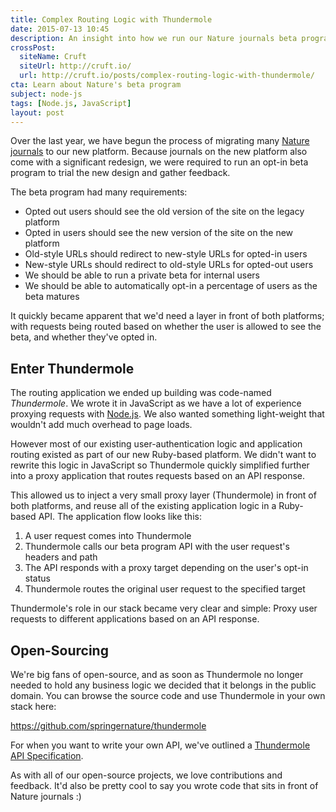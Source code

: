 ```yaml
---
title: Complex Routing Logic with Thundermole
date: 2015-07-13 10:45
description: An insight into how we run our Nature journals beta program using Thundermole.
crossPost:
  siteName: Cruft
  siteUrl: http://cruft.io/
  url: http://cruft.io/posts/complex-routing-logic-with-thundermole/
cta: Learn about Nature's beta program
subject: node-js
tags: [Node.js, JavaScript]
layout: post
---
```



Over the last year, we have begun the process of migrating many [Nature journals][journals] to our new platform. Because journals on the new platform also come with a significant redesign, we were required to run an opt-in beta program to trial the new design and gather feedback.

The beta program had many requirements:

  - Opted out users should see the old version of the site on the legacy platform
  - Opted in users should see the new version of the site on the new platform
  - Old-style URLs should redirect to new-style URLs for opted-in users
  - New-style URLs should redirect to old-style URLs for opted-out users
  - We should be able to run a private beta for internal users
  - We should be able to automatically opt-in a percentage of users as the beta matures

It quickly became apparent that we'd need a layer in front of both platforms; with requests being routed based on whether the user is allowed to see the beta, and whether they've opted in.


Enter Thundermole
-----------------

The routing application we ended up building was code-named *Thundermole*. We wrote it in JavaScript as we have a lot of experience proxying requests with [Node.js][node]. We also wanted something light-weight that wouldn't add much overhead to page loads.

However most of our existing user-authentication logic and application routing existed as part of our new Ruby-based platform. We didn't want to rewrite this logic in JavaScript so Thundermole quickly simplified further into a proxy application that routes requests based on an API response.

This allowed us to inject a very small proxy layer (Thundermole) in front of both platforms, and reuse all of the existing application logic in a Ruby-based API. The application flow looks like this:

  1. A user request comes into Thundermole
  2. Thundermole calls our beta program API with the user request's headers and path
  3. The API responds with a proxy target depending on the user's opt-in status
  4. Thundermole routes the original user request to the specified target

Thundermole's role in our stack became very clear and simple: Proxy user requests to different applications based on an API response.


Open-Sourcing
-------------

We're big fans of open-source, and as soon as Thundermole no longer needed to hold any business logic we decided that it belongs in the public domain. You can browse the source code and use Thundermole in your own stack here:

<https://github.com/springernature/thundermole>

For when you want to write your own API, we've outlined a [Thundermole API Specification][api-spec].

As with all of our open-source projects, we love contributions and feedback. It'd also be pretty cool to say you wrote code that sits in front of Nature journals :)



[api-spec]: https://github.com/springernature/thundermole/blob/master/docs/API-Specification.md
[journals]: http://www.nature.com/siteindex/index.html
[node]: https://nodejs.org/
